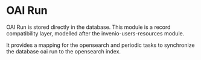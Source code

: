 # OAI Run

OAI Run is stored directly in the database. This module is a record compatibility layer,
modelled after the invenio-users-resources module.

It provides a mapping for the opensearch and periodic tasks to synchronize the database
oai run to the opensearch index.
